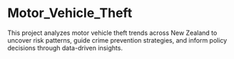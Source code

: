 # Motor_Vehicle_Theft
This project analyzes motor vehicle theft trends across New Zealand to uncover risk patterns, guide crime prevention strategies, and inform policy decisions through data-driven insights.
